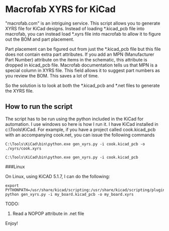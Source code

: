 # Macrofab XYRS for KiCad

"macrofab.com" is an intriguing service. This script allows you to generate XYRS file
for KiCad designs. Instead of loading *.kicad_pcb file into macrofab, you can instead 
load *.xyrs file into macrofab to allow it to figure out the BOM and part placement.

Part placement can be figured out from just the *.kicad_pcb file but this file does not contain
extra part attributes. If you add an MPN (Manufacturer Part Number) attribute on the items in the
schematic, this attribute is dropped in kicad_pcb file. Macrofab documentation tells us that
MPN is a special column in XYRS file. This field allows it to suggest part numbers as you review
the BOM. This saves a lot of time.

So the solution is to look at both the *.kicad_pcb and *.net files to generate the XYRS file.


## How to run the script

The script has to be run using the python included in the KiCad for automation. I use windows so here
is how I run it. I have KiCad installed in c:\Tools\KiCad. For example, if you have a project called
cook.kicad_pcb with an accompanying cook.net, you can issue the following commands

```
C:\Tools\KiCad\bin\python.exe gen_xyrs.py -i cook.kicad_pcb -o ./xyrs/cook.xyrs

C:\Tools\KiCad\bin\python.exe gen_xyrs.py -i cook.kicad_pcb
```


###Linux

On Linux, using KiCAD 5.1.7, I can do the following:

    export PYTHONPATH=/usr/share/kicad/scripting:/usr/share/kicad/scripting/plugins:/usr/share/kicad/scripting:/usr/share/kicad/scripting/plugins
    python gen_xyrs.py -i my_board.kicad_pcb -o my_board.xyrs 


TODO:
1) Read a NOPOP attribute in .net file

Enjoy!
